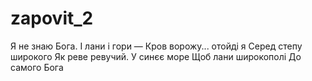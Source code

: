 # zapovit_2
Я не знаю Бога.
І лани і гори —
Кров ворожу... отойді я
Серед степу широкого
Як реве ревучий.
У синєє море
Щоб лани широкополі
До самого Бога
